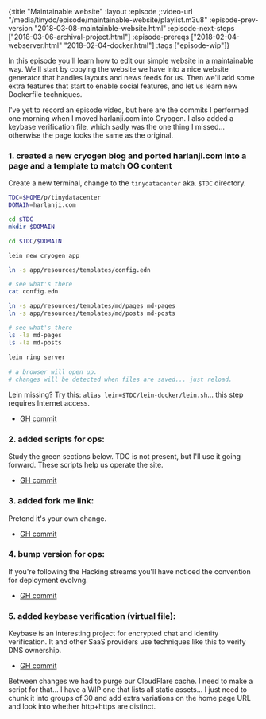 {:title "Maintainable website"
 :layout :episode
 ;:video-url "/media/tinydc/episode/maintainable-website/playlist.m3u8"
 :episode-prev-version "2018-03-08-maintainble-website.html"
 :episode-next-steps ["2018-03-06-archival-project.html"]
 :episode-prereqs ["2018-02-04-webserver.html" "2018-02-04-docker.html"]
 :tags ["episode-wip"]}

In this episode you'll learn how to edit our simple website in a maintainable way. We'll start by copying the website
we have into a nice website generator that handles layouts and news feeds for us. Then we'll add some extra features
that start to enable social features, and let us learn new Dockerfile techniques.

I've yet to record an episode video, but here are the commits I performed one morning when I moved harlanji.com
into Cryogen. I also added a keybase verification file, which sadly was the one thing I missed... otherwise the
page looks the same as the original.

### 1. created a new cryogen blog and ported harlanji.com into a page and a template to match OG content


Create a new terminal, change to the `tinydatacenter` aka. `$TDC` directory.
  
```bash
TDC=$HOME/p/tinydatacenter
DOMAIN=harlanji.com

cd $TDC
mkdir $DOMAIN

cd $TDC/$DOMAIN

lein new cryogen app

ln -s app/resources/templates/config.edn

# see what's there
cat config.edn

ln -s app/resources/templates/md/pages md-pages
ln -s app/resources/templates/md/posts md-posts 

# see what's there
ls -la md-pages
ls -la md-posts
  
lein ring server
  
# a browser will open up. 
# changes will be detected when files are saved... just reload.
```  

Lein missing? Try this: `alias lein=$TDC/lein-docker/lein.sh`... this step requires Internet access.

* [GH commit](https://github.com/harlanji/tinydatacenter/commit/938535e1c82d9947cc1c8b6ebfc23723947671b6)

### 2. added scripts for ops:

Study the green sections below. TDC is not present, but I'll use it going forward. These scripts help 
us operate the site.

* [GH commit](https://github.com/harlanji/tinydatacenter/commit/a648a710877d5926ac5b8e38aa19b485e9f55b96)

### 3. added fork me link:

Pretend it's your own change.

* [GH commit](https://github.com/harlanji/tinydatacenter/commit/4d48f060e4ee8c551ee3996dad32f1d304ffd752)

### 4. bump version for ops:

If you're following the Hacking streams you'll have noticed the convention for deployment evolvng.

* [GH commit](https://github.com/harlanji/tinydatacenter/commit/29d12650f23e65451340bfa71fcb32c41b8c0c11)

### 5. added keybase verification (virtual file):

Keybase is an interesting project for encrypted chat and identity verification. It and other SaaS providers use techniques
like this to verify DNS ownership.

  * [GH commit](https://github.com/harlanji/tinydatacenter/commit/0f5e8edbd250a8926006f80c5fbd947cd656935c)
  
Between changes we had to purge our CloudFlare cache. I need to make a script for that... I have a WIP one 
that lists all static assets... I just need to chunk it into groups of 30 and add extra variations on the home
page URL and look into whether http+https are distinct.
  
  
  
  